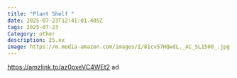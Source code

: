 ```yaml
---
title: "Plant Shelf "
date: 2025-07-23T12:41:01.405Z
tags: 2025-07-23
Category: other
description: 25.xx
image: https://m.media-amazon.com/images/I/81cv57HQwdL._AC_SL1500_.jpg
---
```

https://amzlink.to/az0oxeVC4WEt2 ad